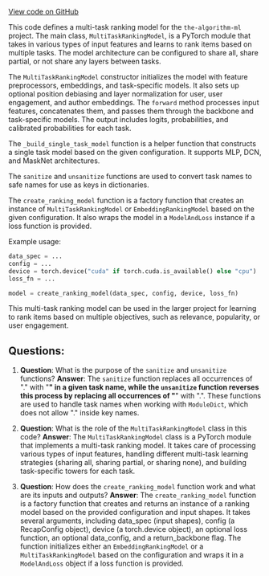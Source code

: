 [View code on GitHub](https://github.com/twitter/the-algorithm-ml/blob/master/projects/home/recap/model/entrypoint.py)

This code defines a multi-task ranking model for the `the-algorithm-ml` project. The main class, `MultiTaskRankingModel`, is a PyTorch module that takes in various types of input features and learns to rank items based on multiple tasks. The model architecture can be configured to share all, share partial, or not share any layers between tasks.

The `MultiTaskRankingModel` constructor initializes the model with feature preprocessors, embeddings, and task-specific models. It also sets up optional position debiasing and layer normalization for user, user engagement, and author embeddings. The `forward` method processes input features, concatenates them, and passes them through the backbone and task-specific models. The output includes logits, probabilities, and calibrated probabilities for each task.

The `_build_single_task_model` function is a helper function that constructs a single task model based on the given configuration. It supports MLP, DCN, and MaskNet architectures.

The `sanitize` and `unsanitize` functions are used to convert task names to safe names for use as keys in dictionaries.

The `create_ranking_model` function is a factory function that creates an instance of `MultiTaskRankingModel` or `EmbeddingRankingModel` based on the given configuration. It also wraps the model in a `ModelAndLoss` instance if a loss function is provided.

Example usage:

```python
data_spec = ...
config = ...
device = torch.device("cuda" if torch.cuda.is_available() else "cpu")
loss_fn = ...

model = create_ranking_model(data_spec, config, device, loss_fn)
```

This multi-task ranking model can be used in the larger project for learning to rank items based on multiple objectives, such as relevance, popularity, or user engagement.
## Questions: 
 1. **Question**: What is the purpose of the `sanitize` and `unsanitize` functions?
   **Answer**: The `sanitize` function replaces all occurrences of "." with "__" in a given task name, while the `unsanitize` function reverses this process by replacing all occurrences of "__" with ".". These functions are used to handle task names when working with `ModuleDict`, which does not allow "." inside key names.

2. **Question**: What is the role of the `MultiTaskRankingModel` class in this code?
   **Answer**: The `MultiTaskRankingModel` class is a PyTorch module that implements a multi-task ranking model. It takes care of processing various types of input features, handling different multi-task learning strategies (sharing all, sharing partial, or sharing none), and building task-specific towers for each task.

3. **Question**: How does the `create_ranking_model` function work and what are its inputs and outputs?
   **Answer**: The `create_ranking_model` function is a factory function that creates and returns an instance of a ranking model based on the provided configuration and input shapes. It takes several arguments, including data_spec (input shapes), config (a RecapConfig object), device (a torch.device object), an optional loss function, an optional data_config, and a return_backbone flag. The function initializes either an `EmbeddingRankingModel` or a `MultiTaskRankingModel` based on the configuration and wraps it in a `ModelAndLoss` object if a loss function is provided.